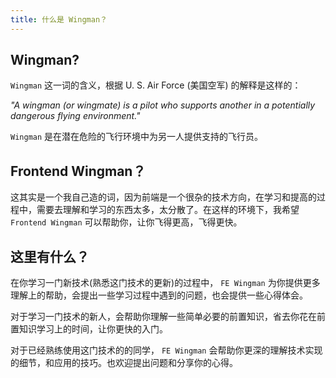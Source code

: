 ```yaml
---
title: 什么是 Wingman？
---
```


## Wingman?

`Wingman` 这一词的含义，根据 U. S. Air Force (美国空军) 的解释是这样的：

*"A wingman (or wingmate) is a pilot who supports another in a potentially dangerous flying environment."*

`Wingman` 是在潜在危险的飞行环境中为另一人提供支持的飞行员。

## Frontend Wingman？

这其实是一个我自己造的词，因为前端是一个很杂的技术方向，在学习和提高的过程中，需要去理解和学习的东西太多，太分散了。在这样的环境下，我希望 `Frontend Wingman` 可以帮助你，让你飞得更高，飞得更快。

## 这里有什么？

在你学习一门新技术(熟悉这门技术的更新)的过程中， `FE Wingman` 为你提供更多理解上的帮助，会提出一些学习过程中遇到的问题，也会提供一些心得体会。

对于学习一门技术的新人，会帮助你理解一些简单必要的前置知识，省去你花在前置知识学习上的时间，让你更快的入门。

对于已经熟练使用这门技术的的同学， `FE Wingman` 会帮助你更深的理解技术实现的细节，和应用的技巧。也欢迎提出问题和分享你的心得。
